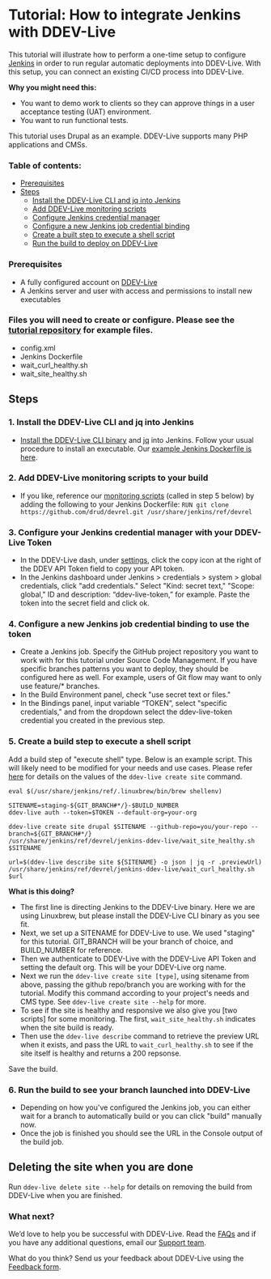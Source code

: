 # Tutorial: How to integrate Jenkins with DDEV-Live

This tutorial will illustrate how to perform a one-time setup to configure [Jenkins](https://jenkins.io/) in order to run regular automatic deployments into DDEV-Live. With this setup, you can connect an existing CI/CD process into DDEV-Live.

**Why you might need this:**
* You want to demo work to clients so they can approve things in a user acceptance testing (UAT) environment.
* You want to run functional tests.

This tutorial uses Drupal as an example. DDEV-Live supports many PHP applications and CMSs.

### Table of contents:
* [Prerequisites](#prerequisites)
* [Steps](#steps)
  * [Install the DDEV-Live CLI and jq into Jenkins](#1-install-the-ddev-live-cli-and-jq-into-jenkins)
  * [Add DDEV-Live monitoring scripts](#2-add-ddev-live-monitoring-scripts-to-your-build)
  * [Configure Jenkins credential manager](#3-configure-your-jenkins-credential-manager-with-your-ddev-live-token)
  * [Configure a new Jenkins job credential binding](#4-configure-a-new-jenkins-job-credential-binding-to-use-the-token)
  * [Create a built step to execute a shell script](#5-create-a-build-step-to-execute-a-shell-script)
  * [Run the build to deploy on DDEV-Live](#6-run-the-build-to-see-your-branch-launched-into-ddev-live)

### Prerequisites
* A fully configured account on [DDEV-Live](https://dash.ddev.com/)
* A Jenkins server and user with access and permissions to install new executables

### Files you will need to create or configure. Please see the [tutorial repository](https://github.com/drud/devrel/tree/master/jenkins-ddev-live) for example files.
* config.xml
* Jenkins Dockerfile
* wait_curl_healthy.sh
* wait_site_healthy.sh

## Steps
### 1. Install the DDEV-Live CLI and jq into Jenkins
* [Install the DDEV-Live CLI binary](https://dash.ddev.com/docs/getting-started/#install-the-ddev-live-cli) and [jq](https://stedolan.github.io/jq/) into Jenkins. Follow your usual procedure to install an executable. Our [example Jenkins Dockerfile is here](https://github.com/drud/devrel/blob/master/jenkins-ddev-live/Dockerfile).

### 2. Add DDEV-Live monitoring scripts to your build
* If you like, reference our [monitoring scripts](https://github.com/drud/devrel/tree/master/jenkins-ddev-live) (called in step 5 below) by adding the following to your Jenkins Dockerfile: 
`RUN git clone https://github.com/drud/devrel.git /usr/share/jenkins/ref/devrel`

### 3. Configure your Jenkins credential manager with your DDEV-Live Token
* In the DDEV-Live dash, under [settings](https://dash.ddev.com/settings/), click the copy icon at the right of the DDEV API Token field to copy your API token. 
* In the Jenkins dashboard under Jenkins > credentials > system > global credentials, click "add credentials." Select "Kind: secret text," "Scope: global," ID and description: “ddev-live-token,” for example. Paste the token into the secret field and click ok.

### 4. Configure a new Jenkins job credential binding to use the token
* Create a Jenkins job. Specify the GitHub project repository you want to work with for this tutorial under Source Code Management. If you have specific branches patterns you want to deploy, they should be configured here as well. For example, users of Git flow may want to only use feature/* branches.
* In the Build Environment panel, check "use secret text or files."
* In the Bindings panel, input variable “TOKEN”, select "specific credentials," and from the dropdown select the ddev-live-token credential you created in the previous step. 

### 5. Create a build step to execute a shell script
Add a build step of "execute shell" type. Below is an example script. This will likely need to be modified for your needs and use cases. Please refer [here](https://docs.ddev.com/getting-started/#add-a-site-from-your-connected-github-account) for details on the values of the `ddev-live create site` command.

```
eval $(/usr/share/jenkins/ref/.linuxbrew/bin/brew shellenv)

SITENAME=staging-${GIT_BRANCH#*/}-$BUILD_NUMBER
ddev-live auth --token=$TOKEN --default-org=your-org

ddev-live create site drupal $SITENAME --github-repo=you/your-repo --branch=${GIT_BRANCH#*/}
/usr/share/jenkins/ref/devrel/jenkins-ddev-live/wait_site_healthy.sh $SITENAME

url=$(ddev-live describe site ${SITENAME} -o json | jq -r .previewUrl)
/usr/share/jenkins/ref/devrel/jenkins-ddev-live/wait_curl_healthy.sh $url
```

**What is this doing?**
* The first line is directing Jenkins to the DDEV-Live binary. Here we are using Linuxbrew, but please install the DDEV-Live CLI binary as you see fit. 
* Next, we set up a SITENAME for DDEV-Live to use. We used "staging" for this tutorial. GIT_BRANCH will be your branch of choice, and BUILD_NUMBER for reference.
* Then we authenticate to DDEV-Live with the DDEV-Live API Token and setting the default org. This will be your DDEV-Live org name.
* Next we run the `ddev-live create site [type]`, using sitename from above, passing the github repo/branch you are working with for the tutorial. Modify this command according to your project's needs and CMS type. See `ddev-live create site --help` for more. 
* To see if the site is healthy and responsive we also give you [two scripts] for some monitoring. The first, `wait_site_healthy.sh` indicates when the site build is ready.
* Then use the `ddev-live describe` command to retrieve the preview URL when it exists, and pass the URL to `wait_curl_healthy.sh` to see if the site itself is healthy and returns a 200 repsonse. 

Save the build.

### 6. Run the build to see your branch launched into DDEV-Live
* Depending on how you've configured the Jenkins job, you can either wait for a branch to automatically build or you can click "build" manually now.
* Once the job is finished you should see the URL in the Console output of the build job.

## Deleting the site when you are done
Run `ddev-live delete site --help` for details on removing the build from DDEV-Live when you are finished. 

### What next?
We’d love to help you be successful with DDEV-Live. Read the [FAQs](https://dash.ddev.com/docs/faqs/) and if you have any additional questions, email our [Support team](mailto:support@ddev.com).

What do you think? Send us your feedback about DDEV-Live using the [Feedback form](https://dash.ddev.com/feedback/).
